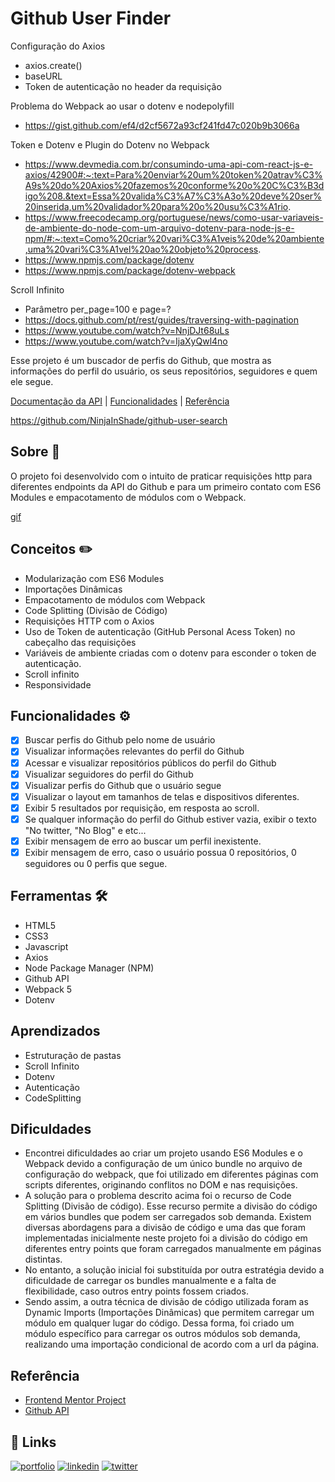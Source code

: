 # Github User Finder

Configuração do Axios 
 - axios.create()
 - baseURL
 - Token de autenticação no header da requisição

Problema do Webpack ao usar o dotenv e nodepolyfill
- https://gist.github.com/ef4/d2cf5672a93cf241fd47c020b9b3066a

Token e Dotenv e Plugin do Dotenv no Webpack
- https://www.devmedia.com.br/consumindo-uma-api-com-react-js-e-axios/42900#:~:text=Para%20enviar%20um%20token%20atrav%C3%A9s%20do%20Axios%20fazemos%20conforme%20o%20C%C3%B3digo%208.&text=Essa%20valida%C3%A7%C3%A3o%20deve%20ser%20inserida,um%20validador%20para%20o%20usu%C3%A1rio.
- https://www.freecodecamp.org/portuguese/news/como-usar-variaveis-de-ambiente-do-node-com-um-arquivo-dotenv-para-node-js-e-npm/#:~:text=Como%20criar%20vari%C3%A1veis%20de%20ambiente,uma%20vari%C3%A1vel%20ao%20objeto%20process.
- https://www.npmjs.com/package/dotenv
- https://www.npmjs.com/package/dotenv-webpack

Scroll Infinito 
- Parâmetro per_page=100 e page=?
- https://docs.github.com/pt/rest/guides/traversing-with-pagination
- https://www.youtube.com/watch?v=NnjDJt68uLs
- https://www.youtube.com/watch?v=IjaXyQwl4no

Esse projeto é um buscador de perfis do Github, que mostra as informações do perfil do usuário, 
os seus repositórios, seguidores e quem ele segue. 

[Documentação da API](#) | [Funcionalidades](#) | [Referência](#)

https://github.com/NinjaInShade/github-user-search

## Sobre 📖
O projeto foi desenvolvido com o intuito de praticar requisições http 
para diferentes endpoints da API do Github e para um primeiro contato com ES6 Modules 
e empacotamento de módulos com o Webpack.

[gif]([readme.mp4]) 
## Conceitos ✏️
  - Modularização com ES6 Modules
  - Importações Dinâmicas
  - Empacotamento de módulos com Webpack
  - Code Splitting (Divisão de Código)
  - Requisições HTTP com o Axios
  - Uso de Token de autenticação (GitHub Personal Acess Token) no cabeçalho das requisições
  - Variáveis de ambiente criadas com o dotenv para esconder o token de autenticação.
  - Scroll infinito
  - Responsividade

## Funcionalidades ⚙️
- [x] Buscar perfis do Github pelo nome de usuário
- [x] Visualizar informações relevantes do perfil do Github 
- [x] Acessar e visualizar repositórios públicos do perfil do Github
- [x] Visualizar seguidores do perfil do Github
- [x] Visualizar perfis do Github que o usuário segue 
- [x] Visualizar o layout em tamanhos de telas e dispositivos diferentes. 
- [x] Exibir 5 resultados por requisição, em resposta ao scroll.
- [x] Se qualquer informação do perfil do Github estiver vazia, exibir o texto "No twitter, "No Blog" e etc...
- [x] Exibir mensagem de erro ao buscar um perfil inexistente.
- [x] Exibir mensagem de erro, caso o usuário possua 0 repositórios, 0 seguidores ou 0 perfis que segue. 

## Ferramentas 🛠️
  - HTML5 
  - CSS3
  - Javascript 
  - Axios
  - Node Package Manager (NPM)
  - Github API
  - Webpack 5
  - Dotenv 

## Aprendizados
  - Estruturação de pastas
  - Scroll Infinito
  - Dotenv 
  - Autenticação
  - CodeSplitting


## Dificuldades
- Encontrei dificuldades ao criar um projeto usando ES6 Modules e o Webpack devido a configuração de um único bundle no arquivo de configuração do webpack, que foi utilizado em diferentes páginas com scripts diferentes, originando conflitos no DOM e nas requisições. 
- A solução para o problema descrito acima foi o recurso de Code Splitting (Divisão de código). Esse recurso permite a divisão do código em vários bundles que podem ser carregados sob demanda. Existem diversas abordagens para a divisão de código e uma das que foram implementadas inicialmente neste projeto foi a divisão do código em diferentes entry points que foram carregados manualmente em páginas distintas. 
- No entanto, a solução inicial foi substituída por outra estratégia devido a dificuldade de carregar os bundles manualmente e a falta de flexibilidade, caso outros entry points fossem criados. 
- Sendo assim, a outra técnica de divisão de código utilizada foram as Dynamic Imports (Importações Dinâmicas) que permitem carregar um módulo em qualquer lugar do código. Dessa forma, foi criado um módulo específico para carregar os outros módulos sob demanda, realizando uma importação condicional de acordo com a url da página. 

## Referência

 - [Frontend Mentor Project](https://www.frontendmentor.io/challenges/github-user-search-app-Q09YOgaH6)
 - [Github API](https://docs.github.com/en/rest)


## 🔗 Links
[![portfolio](https://img.shields.io/badge/my_portfolio-000?style=for-the-badge&logo=ko-fi&logoColor=white)](https://katherinempeterson.com/)
[![linkedin](https://img.shields.io/badge/linkedin-0A66C2?style=for-the-badge&logo=linkedin&logoColor=white)](https://www.linkedin.com/)
[![twitter](https://img.shields.io/badge/twitter-1DA1F2?style=for-the-badge&logo=twitter&logoColor=white)](https://twitter.com/)
